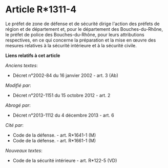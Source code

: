 # Article R*1311-4

Le préfet de zone de défense et de sécurité dirige l'action des préfets de région et de département et, pour le département
des Bouches-du-Rhône, le préfet de police des Bouches-du-Rhône, pour leurs attributions respectives, en ce qui concerne la
préparation et la mise en œuvre des mesures relatives à la sécurité intérieure et à la sécurité civile.

**Liens relatifs à cet article**

_Anciens textes_:

  - Décret n°2002-84 du 16 janvier 2002 - art. 3 (Ab)

_Modifié par_:

  - Décret n°2012-1151 du 15 octobre 2012 - art. 2

_Abrogé par_:

  - Décret n°2013-1112 du 4 décembre 2013 - art. 6

_Cité par_:

  - Code de la défense. - art. R*1641-1 (M)
  - Code de la défense. - art. R*1661-1 (M)

_Nouveaux textes_:

  - Code de la sécurité intérieure - art. R*122-5 (VD)
